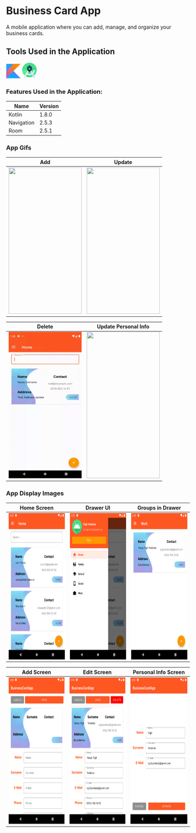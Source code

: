 # Business Card App
A mobile application where you can add, manage, and organize your business cards.

## Tools Used in the Application

<a href="https://kotlinlang.org/" rel="nofollow"><img alt="kotlin" src="https://github.com/cengizhanerturan/cengizhanerturan/blob/main/language_icons/kotlin.svg" width="40" style="max-width: 100%;"></a>
<a href="https://developer.android.com/studio" rel="nofollow"><img alt="android_studio" src="https://github.com/cengizhanerturan/cengizhanerturan/blob/main/database_and_tool_icons/android_studio.svg" width="40" style="max-width: 100%;"></a>

### Features Used in the Application:
                    
Name  | Version
------------- | -------------
Kotlin | 1.8.0
Navigation  | 2.5.3
Room | 2.5.1
</p>

### App Gifs

Add  | Update 
------------- | -------------
<a><img src="https://github.com/cengizhanerturan/kotlin_business_card_app/blob/main/app_gifs/add.gif" width="200" height="400" /></a> | <a><img src="https://github.com/cengizhanerturan/kotlin_business_card_app/blob/main/app_gifs/update.gif" width="200" height="400" /></a>

Delete | Update Personal Info
------------- | -------------
<a><img src="https://github.com/cengizhanerturan/kotlin_business_card_app/blob/main/app_gifs/delete.gif" width="200" height="400" /></a> | <a><img src="https://github.com/cengizhanerturan/kotlin_business_card_app/blob/main/app_gifs/update_personal_info.gif" width="200" height="400" /></a>
</p>

### App Display Images

Home Screen  | Drawer UI | Groups in Drawer
------------- | ------------- | -------------
<a><img src="https://github.com/cengizhanerturan/kotlin_business_card_app/blob/main/app_images/home.png" width="200" height="400" /></a> | <a><img src="https://github.com/cengizhanerturan/kotlin_business_card_app/blob/main/app_images/drawer.png" width="200" height="400" /></a> | <a><img src="https://github.com/cengizhanerturan/kotlin_business_card_app/blob/main/app_images/group_screen.png" width="200" height="400" /></a>

Add Screen  | Edit Screen | Personal Info Screen
------------- | ------------- | -------------
<a><img src="https://github.com/cengizhanerturan/kotlin_business_card_app/blob/main/app_images/add.png" width="200" height="400" /></a> | <a><img src="https://github.com/cengizhanerturan/kotlin_business_card_app/blob/main/app_images/edit.png" width="200" height="400" /></a> | <a><img src="https://github.com/cengizhanerturan/kotlin_business_card_app/blob/main/app_images/personal_info.png" width="200" height="400" /></a>








